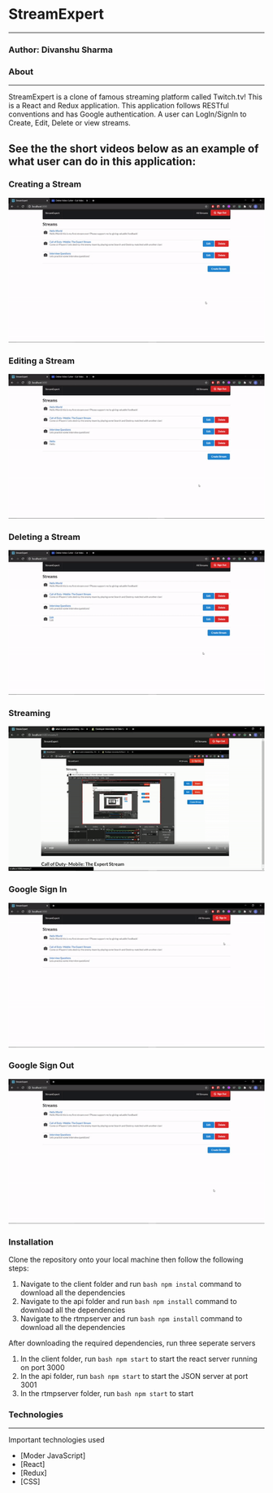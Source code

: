 # StreamExpert
----------
### Author: Divanshu Sharma

### About
----------
StreamExpert is a clone of famous streaming platform called Twitch.tv! This is a React and Redux application. This application follows RESTful conventions and has Google authentication. A user can LogIn/SignIn to Create, Edit, Delete or view streams. 


See the the short videos below as an example of what user can do in this application: 
----------
### Creating a Stream
![Create Stream Demo](/streams/images_gif/create.gif)

### Editing a Stream
![Edit Stream Demo](/streams/images_gif/edit.gif)

### Deleting a Stream
![Delete Stream Demo](/streams/images_gif/Delete.gif)

### Streaming
![Streaming Demo](/streams/images_gif/Streaming.gif)

### Google Sign In
![Google Sign In Demo](/streams/images_gif/SignIn.gif)

### Google Sign Out
![Google Sign Out Demo](/streams/images_gif/signout.gif)

### Installation 
Clone the repository onto your local machine then follow the following steps:
1) Navigate to the client folder and run ```bash npm instal``` command to download all the dependencies
2) Navigate to the api folder and run ```bash npm install``` command to download all the dependencies 
3) Navigate to the rtmpserver and run ```bash npm install``` command to download all the dependencies

After downloading the required dependencies, run three seperate servers
1) In the client folder, run ```bash npm start``` to start the react server running on port 3000
2) In the api folder, run ```bash npm start``` to start the JSON server at port 3001
3) In the rtmpserver folder, run  ```bash npm start``` to start 


### Technologies
----------
Important technologies used
* [Moder JavaScript]
* [React]
* [Redux]
* [CSS]
